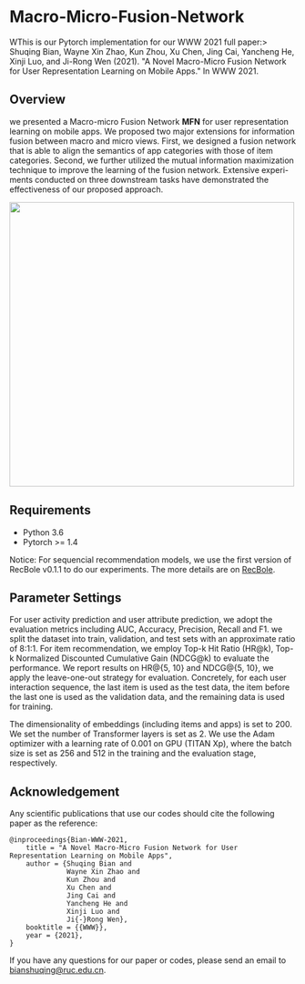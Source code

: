 # Macro-Micro-Fusion-Network
WThis is our Pytorch implementation for our WWW 2021 full paper:> Shuqing Bian, Wayne Xin Zhao, Kun Zhou, Xu Chen, Jing Cai, Yancheng He, Xinji Luo, and Ji-Rong Wen (2021). "A Novel Macro-Micro Fusion Network for User Representation Learning on Mobile Apps." In WWW 2021.


## Overview
we presented a Macro-micro Fusion Network **MFN** for user representation learning on mobile apps. We proposed two major extensions for information fusion between macro and micro views. First, we designed a fusion network that is able to align the semantics of app categories with those of item categories. Second, we further utilized the mutual information maximization technique to improve the learning of the fusion network. Extensive experi- ments conducted on three downstream tasks have demonstrated the effectiveness of our proposed approach.

<img src="https://github.com/fancybian/Macro-Micro-Fusion-Network/blob/main/MFN_model.png" width = "500px" align=center />

## Requirements
- Python 3.6
- Pytorch >= 1.4

Notice: For sequencial recommendation models, we use the first version of RecBole v0.1.1 to do our experiments. The more details are on [RecBole](https://github.com/RUCAIBox/RecBole). 


## Parameter Settings
For user activity prediction and user attribute prediction, we adopt the evaluation metrics including AUC, Accuracy, Precision, Recall and F1. we split the dataset into train, validation, and test sets with an approximate ratio of 8:1:1. For item recommendation, we employ Top-k Hit Ratio (HR@k), Top-k Normalized Discounted Cumulative Gain (NDCG@k) to evaluate the performance. We report results on HR@{5, 10} and NDCG@{5, 10}, we apply the leave-one-out strategy for evaluation. Concretely, for each user interaction sequence, the last item is used as the test data, the item before the last one is used as the validation data, and the remaining data is used for training.

The dimensionality of embeddings (including items and apps) is set to 200. We set the number of Transformer layers is set as 2. We use the Adam optimizer with a learning rate of 0.001 on GPU (TITAN Xp), where the batch size is set as 256 and 512 in the training and the evaluation stage, respectively. 


## Acknowledgement
Any scientific publications that use our codes should cite the following paper as the reference:
````
@inproceedings{Bian-WWW-2021,
    title = "A Novel Macro-Micro Fusion Network for User Representation Learning on Mobile Apps",
    author = {Shuqing Bian and
              Wayne Xin Zhao and
              Kun Zhou and
              Xu Chen and
              Jing Cai and 
              Yancheng He and
              Xinji Luo and
              Ji{-}Rong Wen},
    booktitle = {{WWW}},
    year = {2021},
}
````
If you have any questions for our paper or codes, please send an email to bianshuqing@ruc.edu.cn.
